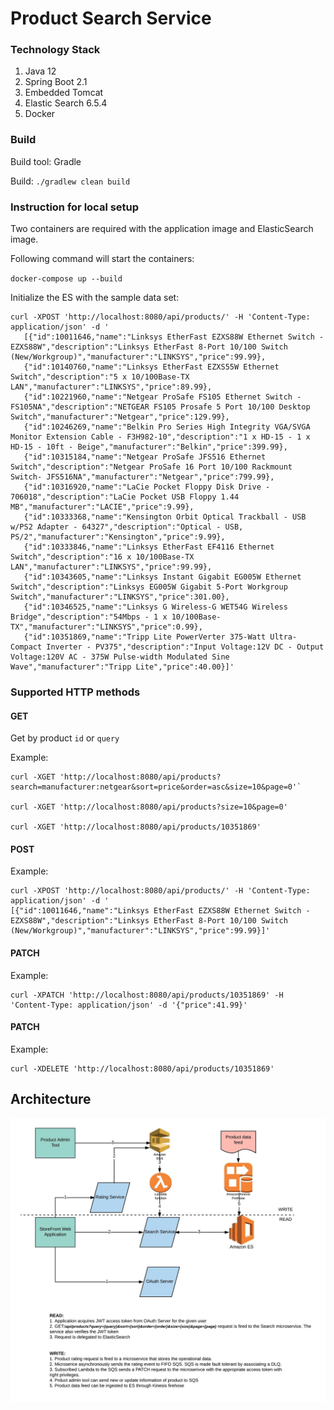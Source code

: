 # Product Search Service

### Technology Stack
1. Java 12
2. Spring Boot 2.1
3. Embedded Tomcat
4. Elastic Search 6.5.4
5. Docker

### Build

Build tool: Gradle

Build: `./gradlew clean build`

### Instruction for local setup

Two containers are required with the application image and ElasticSearch image.

Following command will start the containers:

`docker-compose up --build`

Initialize the ES with the sample data set:

```
curl -XPOST 'http://localhost:8080/api/products/' -H 'Content-Type: application/json' -d '
   [{"id":10011646,"name":"Linksys EtherFast EZXS88W Ethernet Switch - EZXS88W","description":"Linksys EtherFast 8-Port 10/100 Switch (New/Workgroup)","manufacturer":"LINKSYS","price":99.99},
   {"id":10140760,"name":"Linksys EtherFast EZXS55W Ethernet Switch","description":"5 x 10/100Base-TX LAN","manufacturer":"LINKSYS","price":89.99},
   {"id":10221960,"name":"Netgear ProSafe FS105 Ethernet Switch - FS105NA","description":"NETGEAR FS105 Prosafe 5 Port 10/100 Desktop Switch","manufacturer":"Netgear","price":129.99},
   {"id":10246269,"name":"Belkin Pro Series High Integrity VGA/SVGA Monitor Extension Cable - F3H982-10","description":"1 x HD-15 - 1 x HD-15 - 10ft - Beige","manufacturer":"Belkin","price":399.99},
   {"id":10315184,"name":"Netgear ProSafe JFS516 Ethernet Switch","description":"Netgear ProSafe 16 Port 10/100 Rackmount Switch- JFS516NA","manufacturer":"Netgear","price":799.99},
   {"id":10316920,"name":"LaCie Pocket Floppy Disk Drive - 706018","description":"LaCie Pocket USB Floppy 1.44 MB","manufacturer":"LACIE","price":9.99},
   {"id":10333368,"name":"Kensington Orbit Optical Trackball - USB w/PS2 Adapter - 64327","description":"Optical - USB, PS/2","manufacturer":"Kensington","price":9.99},
   {"id":10333846,"name":"Linksys EtherFast EF4116 Ethernet Switch","description":"16 x 10/100Base-TX LAN","manufacturer":"LINKSYS","price":99.99},
   {"id":10343605,"name":"Linksys Instant Gigabit EG005W Ethernet Switch","description":"Linksys EG005W Gigabit 5-Port Workgroup Switch","manufacturer":"LINKSYS","price":301.00},
   {"id":10346525,"name":"Linksys G Wireless-G WET54G Wireless Bridge","description":"54Mbps - 1 x 10/100Base-TX","manufacturer":"LINKSYS","price":0.99},
   {"id":10351869,"name":"Tripp Lite PowerVerter 375-Watt Ultra-Compact Inverter - PV375","description":"Input Voltage:12V DC - Output Voltage:120V AC - 375W Pulse-width Modulated Sine Wave","manufacturer":"Tripp Lite","price":40.00}]'

```

### Supported HTTP methods

#### GET 

Get by product `id` or `query`

Example:
```
curl -XGET 'http://localhost:8080/api/products?search=manufacturer:netgear&sort=price&order=asc&size=10&page=0'`

curl -XGET 'http://localhost:8080/api/products?size=10&page=0'

curl -XGET 'http://localhost:8080/api/products/10351869'
```

#### POST

Example:
```
curl -XPOST 'http://localhost:8080/api/products/' -H 'Content-Type: application/json' -d '
[{"id":10011646,"name":"Linksys EtherFast EZXS88W Ethernet Switch - EZXS88W","description":"Linksys EtherFast 8-Port 10/100 Switch (New/Workgroup)","manufacturer":"LINKSYS","price":99.99}]'
```
#### PATCH

Example:
```
curl -XPATCH 'http://localhost:8080/api/products/10351869' -H 'Content-Type: application/json' -d '{"price":41.99}'
```
#### PATCH
Example:
```
curl -XDELETE 'http://localhost:8080/api/products/10351869'
```

## Architecture

![Imgur](./design/product-search-design.jpeg)